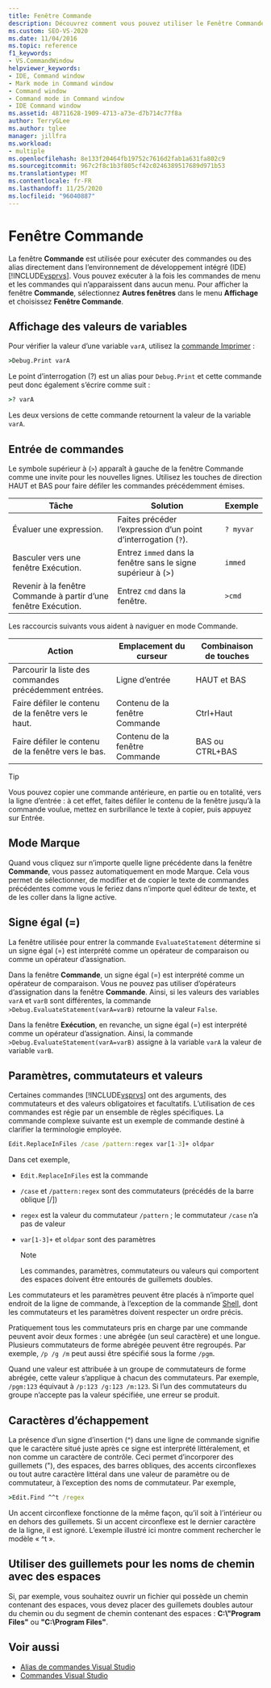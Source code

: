 ```yaml
---
title: Fenêtre Commande
description: Découvrez comment vous pouvez utiliser le Fenêtre Commande pour exécuter des commandes ou des alias directement dans l’IDE de Visual Studio.
ms.custom: SEO-VS-2020
ms.date: 11/04/2016
ms.topic: reference
f1_keywords:
- VS.CommandWindow
helpviewer_keywords:
- IDE, Command window
- Mark mode in Command window
- Command window
- Command mode in Command window
- IDE Command window
ms.assetid: 48711628-1909-4713-a73e-d7b714c77f8a
author: TerryGLee
ms.author: tglee
manager: jillfra
ms.workload:
- multiple
ms.openlocfilehash: 8e133f20464fb19752c7616d2fab1a631fa802c9
ms.sourcegitcommit: 967c2f8c1b3f805cf42c0246389517689d971b53
ms.translationtype: MT
ms.contentlocale: fr-FR
ms.lasthandoff: 11/25/2020
ms.locfileid: "96040887"
---
```

# <a name="command-window"></a>Fenêtre Commande
La fenêtre **Commande** est utilisée pour exécuter des commandes ou des alias directement dans l’environnement de développement intégré (IDE) [!INCLUDE[vsprvs](../../code-quality/includes/vsprvs_md.md)]. Vous pouvez exécuter à la fois les commandes de menu et les commandes qui n’apparaissent dans aucun menu. Pour afficher la fenêtre **Commande**, sélectionnez **Autres fenêtres** dans le menu **Affichage** et choisissez **Fenêtre Commande**.

## <a name="displaying-the-values-of-variables"></a>Affichage des valeurs de variables
Pour vérifier la valeur d’une variable `varA`, utilisez la [commande Imprimer](../../ide/reference/print-command.md) :

```cmd
>Debug.Print varA
```

Le point d’interrogation (?) est un alias pour `Debug.Print` et cette commande peut donc également s’écrire comme suit :

```cmd
>? varA
```

Les deux versions de cette commande retournent la valeur de la variable `varA`.

## <a name="entering-commands"></a>Entrée de commandes
Le symbole supérieur à (`>`) apparaît à gauche de la fenêtre Commande comme une invite pour les nouvelles lignes. Utilisez les touches de direction HAUT et BAS pour faire défiler les commandes précédemment émises.

|Tâche|Solution|Exemple|
|----------|--------------|-------------|
|Évaluer une expression.|Faites précéder l’expression d’un point d’interrogation (`?`).|`? myvar`|
|Basculer vers une fenêtre Exécution.|Entrez `immed` dans la fenêtre sans le signe supérieur à (>)|`immed`|
|Revenir à la fenêtre Commande à partir d’une fenêtre Exécution.|Entrez `cmd` dans la fenêtre.|`>cmd`|

Les raccourcis suivants vous aident à naviguer en mode Commande.

|Action|Emplacement du curseur|Combinaison de touches|
|------------| - |----------------|
|Parcourir la liste des commandes précédemment entrées.|Ligne d’entrée|HAUT et BAS|
|Faire défiler le contenu de la fenêtre vers le haut.|Contenu de la fenêtre Commande|Ctrl+Haut|
|Faire défiler le contenu de la fenêtre vers le bas.|Contenu de la fenêtre Commande|BAS ou CTRL+BAS|

> [!TIP]
> Vous pouvez copier une commande antérieure, en partie ou en totalité, vers la ligne d’entrée : à cet effet, faites défiler le contenu de la fenêtre jusqu’à la commande voulue, mettez en surbrillance le texte à copier, puis appuyez sur Entrée.

## <a name="mark-mode"></a>Mode Marque
Quand vous cliquez sur n’importe quelle ligne précédente dans la fenêtre **Commande**, vous passez automatiquement en mode Marque. Cela vous permet de sélectionner, de modifier et de copier le texte de commandes précédentes comme vous le feriez dans n’importe quel éditeur de texte, et de les coller dans la ligne active.

## <a name="the-equals--sign"></a>Signe égal (=)
La fenêtre utilisée pour entrer la commande `EvaluateStatement` détermine si un signe égal (=) est interprété comme un opérateur de comparaison ou comme un opérateur d’assignation.

Dans la fenêtre **Commande**, un signe égal (=) est interprété comme un opérateur de comparaison. Vous ne pouvez pas utiliser d’opérateurs d’assignation dans la fenêtre **Commande**. Ainsi, si les valeurs des variables `varA` et `varB` sont différentes, la commande `>Debug.EvaluateStatement(varA=varB)` retourne la valeur `False`.

Dans la fenêtre **Exécution**, en revanche, un signe égal (=) est interprété comme un opérateur d’assignation. Ainsi, la commande `>Debug.EvaluateStatement(varA=varB)` assigne à la variable `varA` la valeur de variable `varB`.

## <a name="parameters-switches-and-values"></a>Paramètres, commutateurs et valeurs
Certaines commandes [!INCLUDE[vsprvs](../../code-quality/includes/vsprvs_md.md)] ont des arguments, des commutateurs et des valeurs obligatoires et facultatifs. L’utilisation de ces commandes est régie par un ensemble de règles spécifiques. La commande complexe suivante est un exemple de commande destiné à clarifier la terminologie employée.

```cmd
Edit.ReplaceInFiles /case /pattern:regex var[1-3]+ oldpar
```

Dans cet exemple,

- `Edit.ReplaceInFiles` est la commande

- `/case` et `/pattern:regex` sont des commutateurs (précédés de la barre oblique [/])

- `regex` est la valeur du commutateur `/pattern` ; le commutateur `/case` n’a pas de valeur

- `var[1-3]+` et `oldpar` sont des paramètres

    > [!NOTE]
    > Les commandes, paramètres, commutateurs ou valeurs qui comportent des espaces doivent être entourés de guillemets doubles.

Les commutateurs et les paramètres peuvent être placés à n’importe quel endroit de la ligne de commande, à l’exception de la commande [Shell](../../ide/reference/shell-command.md), dont les commutateurs et les paramètres doivent respecter un ordre précis.

Pratiquement tous les commutateurs pris en charge par une commande peuvent avoir deux formes : une abrégée (un seul caractère) et une longue. Plusieurs commutateurs de forme abrégée peuvent être regroupés. Par exemple, `/p /g /m` peut aussi être spécifié sous la forme `/pgm`.

Quand une valeur est attribuée à un groupe de commutateurs de forme abrégée, cette valeur s’applique à chacun des commutateurs. Par exemple, `/pgm:123` équivaut à `/p:123 /g:123 /m:123`. Si l’un des commutateurs du groupe n’accepte pas la valeur spécifiée, une erreur se produit.

## <a name="escape-characters"></a>Caractères d’échappement
La présence d’un signe d’insertion (^) dans une ligne de commande signifie que le caractère situé juste après ce signe est interprété littéralement, et non comme un caractère de contrôle. Ceci permet d’incorporer des guillemets ("), des espaces, des barres obliques, des accents circonflexes ou tout autre caractère littéral dans une valeur de paramètre ou de commutateur, à l’exception des noms de commutateur. Par exemple,

```cmd
>Edit.Find ^^t /regex
```

Un accent circonflexe fonctionne de la même façon, qu’il soit à l’intérieur ou en dehors des guillemets. Si un accent circonflexe est le dernier caractère de la ligne, il est ignoré. L’exemple illustré ici montre comment rechercher le modèle « ^t ».

## <a name="use-quotes-for-path-names-with-spaces"></a>Utiliser des guillemets pour les noms de chemin avec des espaces
Si, par exemple, vous souhaitez ouvrir un fichier qui possède un chemin contenant des espaces, vous devez placer des guillemets doubles autour du chemin ou du segment de chemin contenant des espaces : **C:\\"Program Files"** ou **"C:\Program Files"**.

## <a name="see-also"></a>Voir aussi

- [Alias de commandes Visual Studio](../../ide/reference/visual-studio-command-aliases.md)
- [Commandes Visual Studio](../../ide/reference/visual-studio-commands.md)
